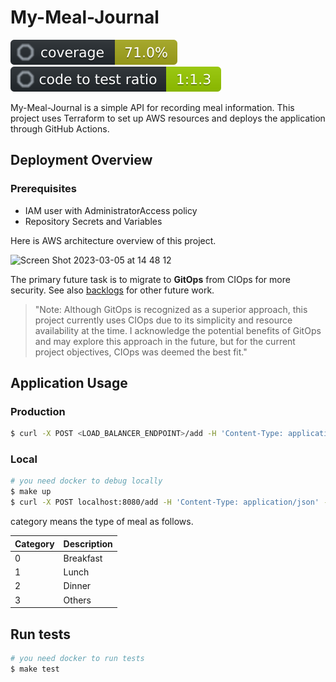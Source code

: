 # My-Meal-Journal

![coverage](docs/coverage.svg) ![coverage](docs/ratio.svg)

My-Meal-Journal is a simple API for recording meal information. This project uses Terraform to set up AWS resources and deploys the application through GitHub Actions.

## Deployment Overview

### Prerequisites

- IAM user with AdministratorAccess policy
- Repository Secrets and Variables

Here is AWS architecture overview of this project.

<img width="960" alt="Screen Shot 2023-03-05 at 14 48 12" src="https://user-images.githubusercontent.com/34850155/222943883-9a0d6eaa-85dc-4ae2-9996-6b4aa03b2439.png">

The primary future task is to migrate to **GitOps** from CIOps for more security.
See also [backlogs](https://github.com/yutaroyamanaka/my-meal-journal/issues/39) for other future work.

> "Note: Although GitOps is recognized as a superior approach, this project currently uses CIOps due to its simplicity and resource availability at the time.  I acknowledge the potential benefits of GitOps and may explore this approach in the future, but for the current project objectives, CIOps was deemed the best fit."

## Application Usage

### Production

```sh
$ curl -X POST <LOAD_BALANCER_ENDPOINT>/add -H 'Content-Type: application/json' -d '{"name": "pizza", "category": 1}' 
```

### Local

```sh
# you need docker to debug locally
$ make up
$ curl -X POST localhost:8080/add -H 'Content-Type: application/json' -d '{"name": "pizza", "category": 1}'
```

category means the type of meal as follows.

| Category | Description |
| --- | ----------- |
| 0 | Breakfast |
| 1 | Lunch |
| 2 | Dinner |
| 3 | Others |

## Run tests

```sh
# you need docker to run tests
$ make test
```
